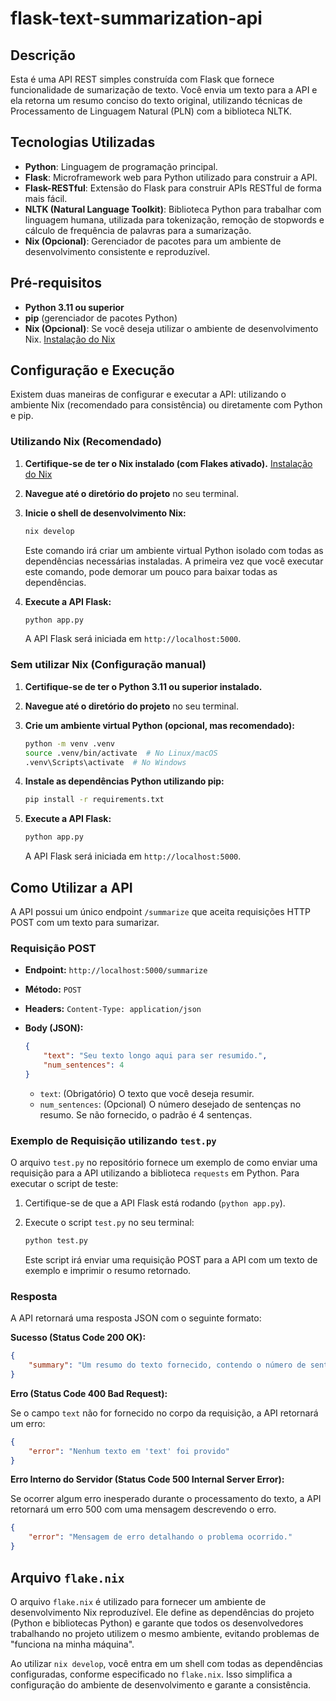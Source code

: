 # flask-text-summarization-api

## Descrição

Esta é uma API REST simples construída com Flask que fornece funcionalidade de sumarização de texto. Você envia um texto para a API e ela retorna um resumo conciso do texto original, utilizando técnicas de Processamento de Linguagem Natural (PLN) com a biblioteca NLTK.

## Tecnologias Utilizadas

*   **Python**: Linguagem de programação principal.
*   **Flask**: Microframework web para Python utilizado para construir a API.
*   **Flask-RESTful**: Extensão do Flask para construir APIs RESTful de forma mais fácil.
*   **NLTK (Natural Language Toolkit)**: Biblioteca Python para trabalhar com linguagem humana, utilizada para tokenização, remoção de stopwords e cálculo de frequência de palavras para a sumarização.
*   **Nix (Opcional)**: Gerenciador de pacotes para um ambiente de desenvolvimento consistente e reproduzível.

## Pré-requisitos

*   **Python 3.11 ou superior**
*   **pip** (gerenciador de pacotes Python)
*   **Nix (Opcional)**: Se você deseja utilizar o ambiente de desenvolvimento Nix. [Instalação do Nix](https://nixos.org/download.html)

## Configuração e Execução

Existem duas maneiras de configurar e executar a API: utilizando o ambiente Nix (recomendado para consistência) ou diretamente com Python e pip.

### Utilizando Nix (Recomendado)

1.  **Certifique-se de ter o Nix instalado (com Flakes ativado).** [Instalação do Nix](https://nixos.org/download.html)
2.  **Navegue até o diretório do projeto** no seu terminal.
3.  **Inicie o shell de desenvolvimento Nix:**

    ```bash
    nix develop
    ```

    Este comando irá criar um ambiente virtual Python isolado com todas as dependências necessárias instaladas. A primeira vez que você executar este comando, pode demorar um pouco para baixar todas as dependências.
4.  **Execute a API Flask:**

    ```bash
    python app.py
    ```

    A API Flask será iniciada em `http://localhost:5000`. 

### Sem utilizar Nix (Configuração manual)

1.  **Certifique-se de ter o Python 3.11 ou superior instalado.**
2.  **Navegue até o diretório do projeto** no seu terminal.
3.  **Crie um ambiente virtual Python (opcional, mas recomendado):**

    ```bash
    python -m venv .venv
    source .venv/bin/activate  # No Linux/macOS
    .venv\Scripts\activate  # No Windows
    ```
4.  **Instale as dependências Python utilizando pip:**

    ```bash
    pip install -r requirements.txt
    ```
5.  **Execute a API Flask:**

    ```bash
    python app.py
    ```

    A API Flask será iniciada em `http://localhost:5000`.

## Como Utilizar a API

A API possui um único endpoint `/summarize` que aceita requisições HTTP POST com um texto para sumarizar.

### Requisição POST

*   **Endpoint:** `http://localhost:5000/summarize`
*   **Método:** `POST`
*   **Headers:** `Content-Type: application/json`
*   **Body (JSON):**

    ```json
    {
        "text": "Seu texto longo aqui para ser resumido.",
        "num_sentences": 4
    }
    ```

    *   `text`: (Obrigatório) O texto que você deseja resumir.
    *   `num_sentences`: (Opcional) O número desejado de sentenças no resumo. Se não fornecido, o padrão é 4 sentenças.

### Exemplo de Requisição utilizando `test.py`

O arquivo `test.py` no repositório fornece um exemplo de como enviar uma requisição para a API utilizando a biblioteca `requests` em Python. Para executar o script de teste:

1.  Certifique-se de que a API Flask está rodando (`python app.py`).
2.  Execute o script `test.py` no seu terminal:

    ```bash
    python test.py
    ```

    Este script irá enviar uma requisição POST para a API com um texto de exemplo e imprimir o resumo retornado.

### Resposta

A API retornará uma resposta JSON com o seguinte formato:

**Sucesso (Status Code 200 OK):**

```json
{
    "summary": "Um resumo do texto fornecido, contendo o número de sentenças solicitado."
}
```

**Erro (Status Code 400 Bad Request):**

Se o campo `text` não for fornecido no corpo da requisição, a API retornará um erro:

```json
{
    "error": "Nenhum texto em 'text' foi provido"
}
```

**Erro Interno do Servidor (Status Code 500 Internal Server Error):**

Se ocorrer algum erro inesperado durante o processamento do texto, a API retornará um erro 500 com uma mensagem descrevendo o erro.

```json
{
    "error": "Mensagem de erro detalhando o problema ocorrido."
}
```

## Arquivo `flake.nix`

O arquivo `flake.nix` é utilizado para fornecer um ambiente de desenvolvimento Nix reproduzível. Ele define as dependências do projeto (Python e bibliotecas Python) e garante que todos os desenvolvedores trabalhando no projeto utilizem o mesmo ambiente, evitando problemas de "funciona na minha máquina".

Ao utilizar `nix develop`, você entra em um shell com todas as dependências configuradas, conforme especificado no `flake.nix`. Isso simplifica a configuração do ambiente de desenvolvimento e garante a consistência.


